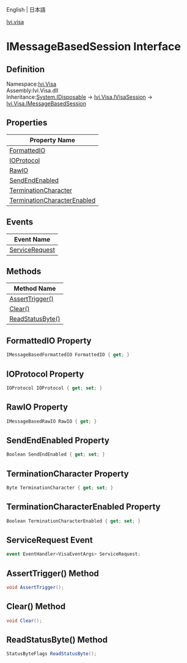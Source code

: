English | 日本語

[Ivi.visa](Ivi.Visa.md)

# IMessageBasedSession Interface

## Definition
Namespace:[Ivi.Visa](Ivi.Visa.md)<BR>
Assembly:Ivi.Visa.dll<BR>
Inheritance:[System.IDisposable](https://learn.microsoft.com/ja-jp/dotnet/api/system.idisposable) -> [Ivi.Visa.IVisaSession](Ivi.Visa.IVisaSession.md) -> [Ivi.Visa.IMessageBasedSession](Ivi.Visa.IMessageBasedSession.md)

## Properties

|Property Name|
|---|
|[FormattedIO](#FormattedIO-Property)|
|[IOProtocol](#IOProtocol-Property)|
|[RawIO](#RawIO-Property)|
|[SendEndEnabled](#SendEndEnabled-Property)|
|[TerminationCharacter](#TerminationCharacter-Property)|
|[TerminationCharacterEnabled](#TerminationCharacterEnabled-Property)|

## Events

|Event Name|
|---|
|[ServiceRequest](#ServiceRequest-Event)|

## Methods

|Method Name|
|---|
|[AssertTrigger()](#AssertTrigger-Method)|
|[Clear()](#Clear-Method)|
|[ReadStatusByte()](#ReadStatusByte-Method)|

## FormattedIO Property
```C#
IMessageBasedFormattedIO FormattedIO { get; }
```
## IOProtocol Property
```C#
IOProtocol IOProtocol { get; set; }
```
## RawIO Property
```C#
IMessageBasedRawIO RawIO { get; }
```
## SendEndEnabled Property
```C#
Boolean SendEndEnabled { get; set; }
```
## TerminationCharacter Property
```C#
Byte TerminationCharacter { get; set; }
```
## TerminationCharacterEnabled Property
```C#
Boolean TerminationCharacterEnabled { get; set; }
```
## ServiceRequest Event
```C#
event EventHandler<VisaEventArgs> ServiceRequest;
```
## AssertTrigger() Method
```C#
void AssertTrigger();
```
## Clear() Method
```C#
void Clear();
```
## ReadStatusByte() Method
```C#
StatusByteFlags ReadStatusByte();
```

